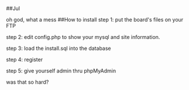 ##Jul

oh god, what a mess
##How to install
step 1: put the board's files on your FTP

step 2: edit config.php to show your mysql and site information.

step 3: load the install.sql into the database

step 4: register

step 5: give yourself admin thru phpMyAdmin

was that so hard?
